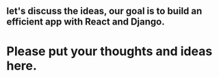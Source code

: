 ## let's discuss the ideas, our goal is to build an efficient app with React and Django.

# Please put your thoughts and ideas here.
